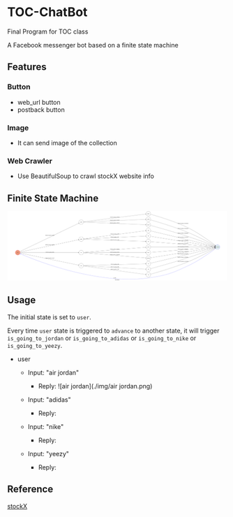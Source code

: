 # TOC-ChatBot
Final Program for TOC class

A Facebook messenger bot based on a finite state machine



## Features
### Button
* web_url button
* postback button

### Image
* It can send image of the collection

### Web Crawler
* Use BeautifulSoup to crawl stockX website info



## Finite State Machine
![fsm](fsm.png)



## Usage
The initial state is set to `user`.

Every time `user` state is triggered to `advance` to another state, it will trigger `is_going_to_jordan` or `is_going_to_adidas` or `is_going_to_nike` or `is_going_to_yeezy`.

* user
	* Input: "air jordan"
		* Reply: 
			![air jordan](./img/air jordan.png)

	* Input: "adidas"
		* Reply: 
	
	* Input: "nike"
		* Reply: 
	
	* Input: "yeezy"
		* Reply: 




## Reference
[stockX](https://stockx.com/) 
